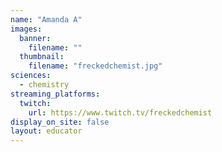 ```yaml
---
name: "Amanda A"
images:
  banner:
    filename: ""
  thumbnail:
    filename: "freckedchemist.jpg"
sciences:
  - chemistry
streaming_platforms:
  twitch:
    url: https://www.twitch.tv/freckedchemist
display_on_site: false
layout: educator
---
```

